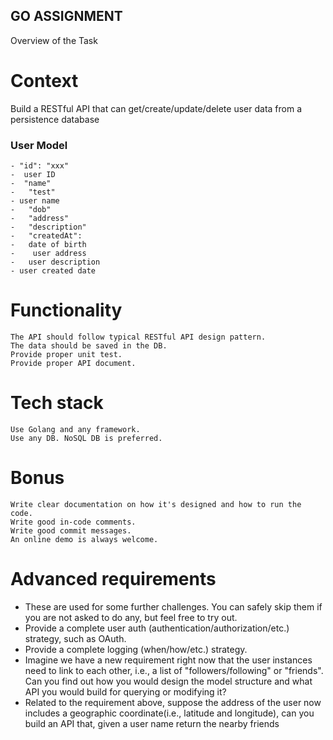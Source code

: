 
## GO ASSIGNMENT
Overview of the Task
# Context
Build a RESTful API that can get/create/update/delete user data from a persistence database
### User Model
    - "id": "xxx"
    -  user ID
    -  "name"
    -   "test"
    - user name
    -   "dob"
    -   "address"
    -   "description"
    -   "createdAt":
    -   date of birth
    -    user address
    -   user description
    - user created date
# Functionality
    The API should follow typical RESTful API design pattern.
    The data should be saved in the DB.
    Provide proper unit test.
    Provide proper API document.
# Tech stack
    Use Golang and any framework.
    Use any DB. NoSQL DB is preferred.
# Bonus
    Write clear documentation on how it's designed and how to run the code.
    Write good in-code comments.
    Write good commit messages.
    An online demo is always welcome.

# Advanced requirements
- These are used for some further challenges. You can safely skip them if you are not asked to do any, but feel free to try out.
- Provide a complete user auth (authentication/authorization/etc.) strategy, such as OAuth.
- Provide a complete logging (when/how/etc.) strategy.
- Imagine we have a new requirement right now that the user instances need to link to each other, i.e., a list of "followers/following" or "friends". Can you find out how you would design the model structure and what API you would build for querying or modifying it?
- Related to the requirement above, suppose the address of the user now includes a geographic coordinate(i.e., latitude and longitude), can you build an API that,
given a user name
return the nearby friends
